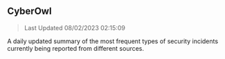## CyberOwl 
> Last Updated 08/02/2023 02:15:09 


A daily updated summary of the most frequent types of security incidents currently being reported from different sources.

